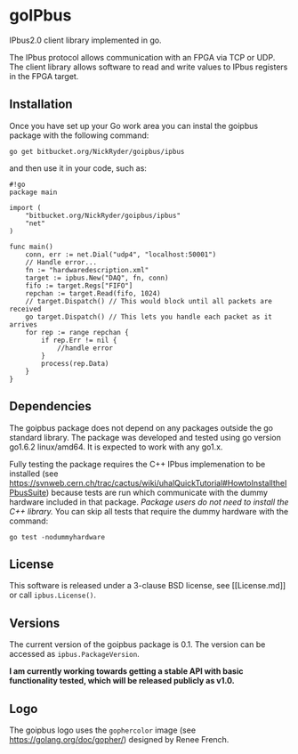 goIPbus
=======

IPbus2.0 client library implemented in go.

The IPbus protocol allows communication with an FPGA via TCP or UDP.
The client library allows software to read and write values to IPbus registers in the FPGA target.

Installation
------------

Once you have set up your Go work area you can instal the goipbus package with the following command:

````
go get bitbucket.org/NickRyder/goipbus/ipbus
````

and then use it in your code, such as:
````
#!go
package main

import (
    "bitbucket.org/NickRyder/goipbus/ipbus"
    "net"
)

func main() 
    conn, err := net.Dial("udp4", "localhost:50001")
    // Handle error...
    fn := "hardwaredescription.xml"
    target := ipbus.New("DAQ", fn, conn)
    fifo := target.Regs["FIFO"]
    repchan := target.Read(fifo, 1024)
    // target.Dispatch() // This would block until all packets are received
    go target.Dispatch() // This lets you handle each packet as it arrives
    for rep := range repchan {
        if rep.Err != nil {
            //handle error
        }
        process(rep.Data)
    }
}
````
Dependencies
------------

The goipbus package does not depend on any packages outside the go standard library.
The package was developed and tested using go version go1.6.2 linux/amd64.
It is expected to work with any go1.x.

Fully testing the package requires the C++ IPbus implemenation to be installed (see https://svnweb.cern.ch/trac/cactus/wiki/uhalQuickTutorial#HowtoInstalltheIPbusSuite) because tests are run which communicate with the dummy hardware included in that package.
*Package users do not need to install the C++ library.*
You can skip all tests that require the dummy hardware with the command:

````
go test -nodummyhardware
```` 

License
-------

This software is released under a 3-clause BSD license, see [[License.md]] or call `ipbus.License()`.

Versions
--------

The current version of the goipbus package is 0.1.
The version can be accessed as `ipbus.PackageVersion`.

**I am currently working towards getting a stable API with basic functionality tested, which will be released publicly as v1.0.**

Logo
----

The goipbus logo uses the `gophercolor` image (see https://golang.org/doc/gopher/) designed by Renee French.
